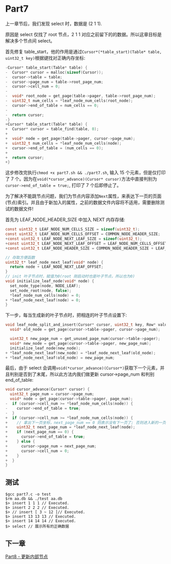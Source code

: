 # Part7

上一章节后，我们发现 select 时，数据是 (2 1 1).

原因是 select 仅找了 root 节点，2 1 1 对应之前留下的的数据。所以这章目标是解决多个节点间 select。

首先修复 table_start，他的作用是通过`Cursor*(*table_start)(Table* table, uint32_t key)`根据键找对正确内存坐标:

```c
-Cursor* table_start(Table* table) {
-  Cursor* cursor = malloc(sizeof(Cursor));
-  cursor->table = table;
-  cursor->page_num = table->root_page_num;
-  cursor->cell_num = 0;
-
-  void* root_node = get_page(table->pager, table->root_page_num);
-  uint32_t num_cells = *leaf_node_num_cells(root_node);
-  cursor->end_of_table = num_cells == 0;
-
-  return cursor;
-}
+Cursor* table_start(Table* table) {
+  Cursor* cursor = table_find(table, 0);
+
+  void* node = get_page(table->pager, cursor->page_num);
+  uint32_t num_cells = *leaf_node_num_cells(node);
+  cursor->end_of_table = (num_cells == 0);
+
+  return cursor;
+}
```

这步修改完执行`chmod +x part7.sh && ./part7.sh`, 输入 15 个元素，但是仅打印了 7 个。因为在`void(*cursor_advance)(Cursor* cursor)`方法中直接判别为`cursor->end_of_table = true;`, 打印了 7 个后即停止了。

为了解决不能跳节点问题，我们为节点内容添加`Next`属性，来表达下一页的页面(节点)索引。并且由于新加入的属性，之前的数据文件内容将不适用，需要删除测试的数据文件!

首先为 LEAF_NODE_HEADER_SIZE 中加入 NEXT 内存存储:

```c
const uint32_t LEAF_NODE_NUM_CELLS_SIZE = sizeof(uint32_t);
const uint32_t LEAF_NODE_NUM_CELLS_OFFSET = COMMON_NODE_HEADER_SIZE;
+const uint32_t LEAF_NODE_NEXT_LEAF_SIZE = sizeof(uint32_t);
+const uint32_t LEAF_NODE_NEXT_LEAF_OFFSET = LEAF_NODE_NUM_CELLS_OFFSET + LEAF_NODE_NUM_CELLS_SIZE;
+const uint32_t LEAF_NODE_HEADER_SIZE = COMMON_NODE_HEADER_SIZE + LEAF_NODE_NUM_CELLS_SIZE + LEAF_NODE_NEXT_LEAF_SIZE;

// 存取方便函数
uint32_t* leaf_node_next_leaf(void* node) {
  return node + LEAF_NODE_NEXT_LEAF_OFFSET;
}
// init 叶子节点时，赋值为0(root 刚启动时也是叶子节点，所以也为0)
void initialize_leaf_node(void* node) {
  set_node_type(node, NODE_LEAF);
  set_node_root(node, false);
  *leaf_node_num_cells(node) = 0;
+ *leaf_node_next_leaf(node) = 0;
}
```

下一步，每当生成新的叶子节点时，把相连的叶子节点设置下:

```c
void leaf_node_split_and_insert(Cursor* cursor, uint32_t key, Row* value) {
  void* old_node = get_page(cursor->table->pager, cursor->page_num);

  uint32_t new_page_num = get_unused_page_num(cursor->table->pager);
  void* new_node = get_page(cursor->table->pager, new_page_num);
  initialize_leaf_node(new_node);
+ *leaf_node_next_leaf(new_node) = *leaf_node_next_leaf(old_node);
+ *leaf_node_next_leaf(old_node) = new_page_num;
```

最后，由于 select 会调用`void(*cursor_advance)(Cursor*)`获取下一个元素，并且判别是否到了末尾，所以此方法内我们做更新 cursor->page_num 和判别 end_of_table:

```c
void cursor_advance(Cursor* cursor) {
  uint32_t page_num = cursor->page_num;
  void* node = get_page(cursor->table->pager, page_num);
-  if (cursor->cell_num >= *leaf_node_num_cells(node)) {
-    cursor->end_of_table = true;
-  }
+  if (cursor->cell_num >= *leaf_node_num_cells(node)) {
+    // 拿出下一页坐标，next_page_num == 0 则表示没有下一页了; 否则进入新的一页
+    uint32_t next_page_num = *leaf_node_next_leaf(node);
+    if (next_page_num == 0) {
+      cursor->end_of_table = true;
+    } else {
+      cursor->page_num = next_page_num;
+      cursor->cell_num = 0;
+    }
+  }
}
```

## 测试

    $gcc part7.c -o test
    $rm aa.db && ./test aa.db
    $> insert 1 1 1 // Executed.
    $> insert 2 2 2 // Executed.
    $> // insert [ 3 ~ 12 ]// Executed.
    $> insert 13 13 13 // Executed.
    $> insert 14 14 14 // Executed.
    $> select // 展示所有的正确数据

## 下一章

[Part8 - 更新内部节点](./part8.md)
